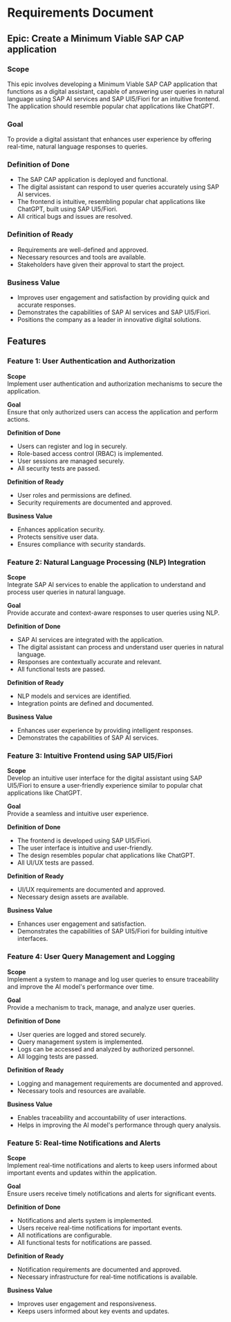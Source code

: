 # Requirements Document

## Epic: Create a Minimum Viable SAP CAP application

### Scope
This epic involves developing a Minimum Viable SAP CAP application that functions as a digital assistant, capable of answering user queries in natural language using SAP AI services and SAP UI5/Fiori for an intuitive frontend. The application should resemble popular chat applications like ChatGPT.

### Goal
To provide a digital assistant that enhances user experience by offering real-time, natural language responses to queries.

### Definition of Done
- The SAP CAP application is deployed and functional.
- The digital assistant can respond to user queries accurately using SAP AI services.
- The frontend is intuitive, resembling popular chat applications like ChatGPT, built using SAP UI5/Fiori.
- All critical bugs and issues are resolved.

### Definition of Ready
- Requirements are well-defined and approved.
- Necessary resources and tools are available.
- Stakeholders have given their approval to start the project.

### Business Value
- Improves user engagement and satisfaction by providing quick and accurate responses.
- Demonstrates the capabilities of SAP AI services and SAP UI5/Fiori.
- Positions the company as a leader in innovative digital solutions.

## Features

### Feature 1: User Authentication and Authorization

**Scope**  
Implement user authentication and authorization mechanisms to secure the application.

**Goal**  
Ensure that only authorized users can access the application and perform actions.

**Definition of Done**  
- Users can register and log in securely.
- Role-based access control (RBAC) is implemented.
- User sessions are managed securely.
- All security tests are passed.

**Definition of Ready**  
- User roles and permissions are defined.
- Security requirements are documented and approved.

**Business Value**  
- Enhances application security.
- Protects sensitive user data.
- Ensures compliance with security standards.

### Feature 2: Natural Language Processing (NLP) Integration

**Scope**  
Integrate SAP AI services to enable the application to understand and process user queries in natural language.

**Goal**  
Provide accurate and context-aware responses to user queries using NLP.

**Definition of Done**  
- SAP AI services are integrated with the application.
- The digital assistant can process and understand user queries in natural language.
- Responses are contextually accurate and relevant.
- All functional tests are passed.

**Definition of Ready**  
- NLP models and services are identified.
- Integration points are defined and documented.

**Business Value**  
- Enhances user experience by providing intelligent responses.
- Demonstrates the capabilities of SAP AI services.

### Feature 3: Intuitive Frontend using SAP UI5/Fiori

**Scope**  
Develop an intuitive user interface for the digital assistant using SAP UI5/Fiori to ensure a user-friendly experience similar to popular chat applications like ChatGPT.

**Goal**  
Provide a seamless and intuitive user experience.

**Definition of Done**  
- The frontend is developed using SAP UI5/Fiori.
- The user interface is intuitive and user-friendly.
- The design resembles popular chat applications like ChatGPT.
- All UI/UX tests are passed.

**Definition of Ready**  
- UI/UX requirements are documented and approved.
- Necessary design assets are available.

**Business Value**  
- Enhances user engagement and satisfaction.
- Demonstrates the capabilities of SAP UI5/Fiori for building intuitive interfaces.

### Feature 4: User Query Management and Logging

**Scope**  
Implement a system to manage and log user queries to ensure traceability and improve the AI model's performance over time.

**Goal**  
Provide a mechanism to track, manage, and analyze user queries.

**Definition of Done**  
- User queries are logged and stored securely.
- Query management system is implemented.
- Logs can be accessed and analyzed by authorized personnel.
- All logging tests are passed.

**Definition of Ready**  
- Logging and management requirements are documented and approved.
- Necessary tools and resources are available.

**Business Value**  
- Enables traceability and accountability of user interactions.
- Helps in improving the AI model's performance through query analysis.

### Feature 5: Real-time Notifications and Alerts

**Scope**  
Implement real-time notifications and alerts to keep users informed about important events and updates within the application.

**Goal**  
Ensure users receive timely notifications and alerts for significant events.

**Definition of Done**  
- Notifications and alerts system is implemented.
- Users receive real-time notifications for important events.
- All notifications are configurable.
- All functional tests for notifications are passed.

**Definition of Ready**  
- Notification requirements are documented and approved.
- Necessary infrastructure for real-time notifications is available.

**Business Value**  
- Improves user engagement and responsiveness.
- Keeps users informed about key events and updates.